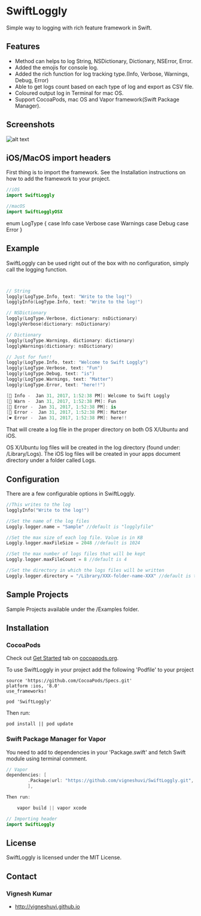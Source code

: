 # SwiftLoggly
Simple way to logging with rich feature framework in Swift.

## Features

- Method can helps to log String, NSDictionary, Dictionary, NSError, Error.
- Added the emojis for console log.
- Added the rich function for log tracking type.(Info, Verbose, Warnings, Debug, Error)
- Able to get logs count based on each type of log and export as CSV file.
- Coloured output log in Terminal for mac OS.
- Support CocoaPods, mac OS and Vapor framework(Swift Package Manager).


## Screenshots

![alt text][swiftloggly]

[swiftloggly]: https://github.com/vigneshuvi/SwiftLoggly/blob/master/Screenshots/swiftloggly.gif

## iOS/MacOS import headers

First thing is to import the framework. See the Installation instructions on how to add the framework to your project.

```swift
//iOS
import SwiftLoggly

//macOS
import SwiftLogglyOSX

```
enum LogType {
    case Info
    case Verbose
    case Warnings
    case Debug
    case Error
}

## Example

SwiftLoggly can be used right out of the box with no configuration, simply call the logging function.

```swift


// String
loggly(LogType.Info, text: "Write to the log!")
logglyInfo(LogType.Info, text: "Write to the log!")

// NSDictionary
loggly(LogType.Verbose, dictionary: nsDictionary)
logglyVerbose(dictionary: nsDictionary)

// Dictionary
loggly(LogType.Warnings, dictionary: dictionary)
logglyWarnings(dictionary: nsDictionary)

// Just for fun!!
loggly(LogType.Info, text: "Welcome to Swift Loggly")
loggly(LogType.Verbose, text: "Fun")
loggly(LogType.Debug, text: "is")
loggly(LogType.Warnings, text: "Matter")
loggly(LogType.Error, text: "here!!")

[💙 Info -  Jan 31, 2017, 1:52:38 PM]: Welcome to Swift Loggly
[💜 Warn -  Jan 31, 2017, 1:52:38 PM]: Fun
[💚 Error -  Jan 31, 2017, 1:52:38 PM]: is
[💛 Error -  Jan 31, 2017, 1:52:38 PM]: Matter
[❤️ Error -  Jan 31, 2017, 1:52:38 PM]: here!!

```

That will create a log file in the proper directory on both OS X/Ubuntu and iOS.

OS X/Ubuntu log files will be created in the log directory (found under: /Library/Logs). The iOS log files will be created in your apps document directory under a folder called Logs.

## Configuration

There are a few configurable options in SwiftLoggly.

```swift
//This writes to the log
logglyInfo("Write to the log!")

//Set the name of the log files
Loggly.logger.name = "Sample" //default is "logglyfile"

//Set the max size of each log file. Value is in KB
Loggly.logger.maxFileSize = 2048 //default is 1024

//Set the max number of logs files that will be kept
Loggly.logger.maxFileCount = 8 //default is 4

//Set the directory in which the logs files will be written
Loggly.logger.directory = "/Library/XXX-folder-name-XXX" //default is the standard logging directory for each platform.

```

## Sample Projects

  Sample Projects available under the /Examples folder. 

## Installation

### CocoaPods

Check out [Get Started](http://cocoapods.org/) tab on [cocoapods.org](http://cocoapods.org/).

To use SwiftLoggly in your project add the following 'Podfile' to your project

	source 'https://github.com/CocoaPods/Specs.git'
	platform :ios, '8.0'
	use_frameworks!

	pod 'SwiftLoggly'

Then run:

    pod install || pod update

### Swift Package Manager for Vapor

You need to add to dependencies in your 'Package.swift' and fetch Swift module using terminal comment.

```swift
// Vapor
dependencies: [
        .Package(url: "https://github.com/vigneshuvi/SwiftLoggly.git", majorVersion: 1, minor: 0)
        ],

Then run:

    vapor build || vapor xcode

// Importing header
import SwiftLoggly

```

## License

SwiftLoggly is licensed under the MIT License.

## Contact

### Vignesh Kumar
* http://vigneshuvi.github.io